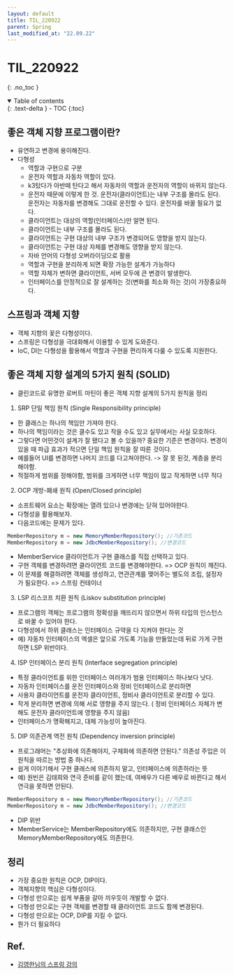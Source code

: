 ```yaml
---
layout: default
title: TIL_220922
parent: Spring
last_modified_at: "22.09.22"
---
```


# TIL_220922
{: .no_toc }

<details open markdown="block">
  <summary>
    Table of contents
  </summary>
  {: .text-delta }
- TOC
{:toc}
</details>

## 좋은 객체 지향 프로그램이란?
- 유연하고 변경에 용이해진다.
- 다형성
  - 역할과 구현으로 구분
  - 운전자 역할과 자동차 역할이 있다.
  - k3탔다가 아반떼 탄다고 해서 자동차의 역할과 운전자의 역할이 바뀌지 않는다.
  - 운전자 때문에 이렇게 한 것. 운전자(클라이언트)는 내부 구조를 몰라도 된다. 운전자는 자동차를 변경해도 그대로 운전할 수 있다. <span class="bg-green-100">운전자를 바꿀 필요가 없다.</span>
  - 클라이언트는 대상의 역할(인터페이스)만 알면 된다.
  - 클라이언트는 내부 구조를 몰라도 된다.
  - 클라이언트는 구현 대상의 내부 구조가 변경되어도 영향을 받지 않는다.
  - 클라이언트는 구현 대상 자체를 변경해도 영향을 받지 않는다.
  - 자바 언어의 다형성 오버라이딩으로 활용
  - 역할과 구현을 분리하게 되면 확장 가능한 설계가 가능하다
  - 역할 자체가 변하면 클라이언트, 서버 모두에 큰 변경이 발생한다.
  - <span class="bg-green-100">인터페이스를 안정적으로 잘 설계하는 것(변화를 최소화 하는 것)이 가장중요하다.</span>

## 스프링과 객체 지향
- 객체 지향의 꽃은 다형성이다. 
- 스프링은 다형성을 극대화해서 이용할 수 있게 도와준다.
- IoC, DI는 다형성을 활용해서 역할과 구현을 편리하게 다룰 수 있도록 지원한다.

## 좋은 객체 지향 설계의 5가지 원칙 (SOLID)
- 클린코드로 유명한 로버트 마틴이 좋은 객체 지향 설계의 5가지 원칙을 정리

1. SRP 단일 책임 원칙 (Single Responsibility principle)
- 한 클래스는 하나의 책임만 가져야 한다.
- 하나의 책임이라는 것은 클수도 있고 작을 수도 있고 실무에서는 사실 모호하다.
- 그렇다면 어떤것이 설계가 잘 됐다고 볼 수 있을까? 중요한 기준은 변경이다. 변경이 있을 때 파급 효과가 적으면 단일 책임 원칙을 잘 따른 것이다.
- 예를들어 UI를 변경하면 나머지 코드를 다고쳐야한다. -> 잘 못 된것, 계층을 분리해야함.
- 적절하게 범위를 정해야함, 범위를 크게하면 너무 책임이 많고 작게하면 너무 적다

2. OCP 개방-폐쇄 원칙 (Open/Closed principle)
- 소프트웨어 요소는 확장에는 열려 있으나 변경에는 닫혀 있어야한다.
- 다형성을 활용해보자. 
- 다음코드에는 문제가 있다.
```java
MemberRepository m = new MemoryMemberRepository(); //기존코드
MemberRepository m = new JdbcMemberRepository(); //변경코드
```
- MemberService 클라이언트가 구현 클래스를 직접 선택하고 있다.
- 구현 객체를 변경하려면 클라이언트 코드를 변경해야한다. => OCP 원칙이 깨진다.
- 이 문제를 해결하려면 객체를 생성하고, 연관관계를 맺어주는 별도의 조립, 설정자가 필요한다. => 스프링 컨테이너

3. LSP 리스코프 치환 원칙 (Liskov substitution principle)
- 프로그램의 객체는 프로그램의 정확성을 깨뜨리지 않으면서 하위 타입의 인스턴스로 바꿀 수 있어야 한다.
- 다형성에서 하위 클래스는 인터페이스 규약을 다 지켜야 한다는 것
- 예) 자동차 인터페이스의 엑셀은 앞으로 가도록 기능을 만들었는데 뒤로 가게 구현하면 LSP 위반이다.

4. ISP 인터페이스 분리 원칙 (Interface segregation principle)
- 특정 클라이언트를 위한 인터페이스 여러개가 범용 인터페이스 하나보다 낫다.
- 자동차 인터페이스를 운전 인터페이스와 정비 인터페이스로 분리하면
- 사용자 클라이언트를 운전자 클라이언트, 정비사 클라이언트로 분리할 수 있다.
- 작게 분리하면 변경에 의해 서로 영향을 주지 않는다. ( 정비 인터페이스 자체가 변해도 운전자 클라이언트에 영향을 주지 않음)
- 인터페이스가 명확해지고, 대체 가능성이 높아진다.


5. DIP 의존관계 역전 원칙 (Dependency inversion principle)
- 프로그래머는 "추상화에 의존해야지, 구체화에 의존하면 안된다." 의존성 주입은 이 원칙을 따르는 방법 중 하나다.
- 쉽게 이야기해서 구현 클래스에 의존하지 말고, 인터페이스에 의존하라는 뜻
- 예) 원빈은 김태희와 연극 준비를 같이 했는데, 여배우가 다른 배우로 바뀐다고 해서 연극을 못하면 안된다.
```java
MemberRepository m = new MemoryMemberRepository(); //기존코드
MemberRepository m = new JdbcMemberRepository(); //변경코드
```
- DIP 위반
- MemberService는 MemberRepository에도 의존하지만, 구현 클래스인 MemoryMemberRepository에도 의존한다.

## 정리
- 가장 중요한 원칙은 OCP, DIP이다.
- 객체지향의 핵심은 다형성이다.
- 다형성 만으로는 쉽게 부품을 갈아 끼우듯이 개발할 수 없다.
- 다형성 만으로는 구현 객체를 변경할 때 클라이언트 코드도 함께 변경된다.
- <span class="bg-green-100">다형성 만으로는 OCP, DIP를 지킬 수 없다.</span>
- 뭔가 더 필요하다

## Ref.
- <a href="https://www.inflearn.com/course/%EC%8A%A4%ED%94%84%EB%A7%81-%ED%95%B5%EC%8B%AC-%EC%9B%90%EB%A6%AC-%EA%B8%B0%EB%B3%B8%ED%8E%B8/dashboard">김영한님의 스프링 강의</a>
